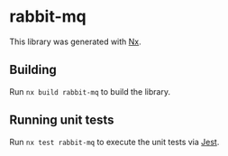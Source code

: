 # rabbit-mq

This library was generated with [Nx](https://nx.dev).

## Building

Run `nx build rabbit-mq` to build the library.

## Running unit tests

Run `nx test rabbit-mq` to execute the unit tests via [Jest](https://jestjs.io).
